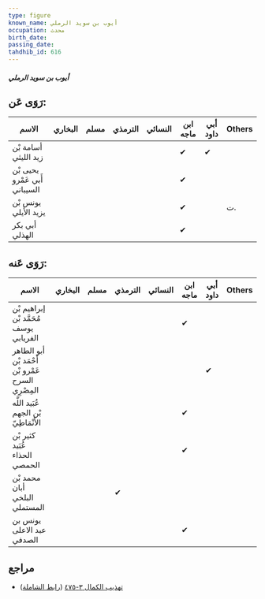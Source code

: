 ```yaml
---
type: figure
known_name: أيوب بن سويد الرملي
occupation: محدث
birth_date:
passing_date:
tahdhib_id: 616
---
```

##### أيوب بن سويد الرملي

## رَوَى عَن:
| الاسم                         | البخاري | مسلم | الترمذي | النسائي | ابن ماجه | أبي داود | Others |
| ----------------------------- | ------- | ---- | ------- | ------- | -------- | -------- | ------ |
| أسامة بْن زيد الليثي          |         |      |         |         | ✔        | ✔        |        |
| يحيى بْن أَبي عَمْرو السيباني |         |      |         |         | ✔        |          |        |
| يونس بْن يزيد الأيلي          |         |      |         |         | ✔        |          | ت.     |
| أبي بكر الهذلي                |         |      |         |         | ✔        |          |        |
## رَوَى عَنه:
| الاسم                                             | البخاري | مسلم | الترمذي | النسائي | ابن ماجه | أبي داود | Others |
| ------------------------------------------------- | ------- | ---- | ------- | ------- | -------- | -------- | ------ |
| إبراهيم بْن مُحَمَّد بْن يوسف الفريابي            |         |      |         |         | ✔        |          |        |
| أبو الطاهر أَحْمَد بْن عَمْرو بْن السرح المِصْرِي |         |      |         |         |          | ✔        |        |
| عُبَيد اللَّه بْن الجهم الأَنْمَاطِيّ             |         |      |         |         | ✔        |          |        |
| كثير بْن عُبَيد الحذاء الحمصي                     |         |      |         |         | ✔        |          |        |
| محمد بْن أبان البلخي المستملي                     |         |      | ✔       |         |          |          |        |
| يونس بن عبد الاعلى الصدفي                         |         |      |         |         | ✔        |          |        |
## مراجع
- [تهذيب الكمال ٣-٤٧٥](obsidian://open?vault=Tahdhib-al-Kamal&file=Figures/٦١٦-أيوب%20بن%20سويد%20الرملي) ([رابط الشاملة](https://shamela.ws/book/3722/1489))